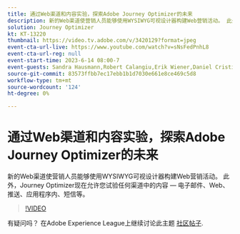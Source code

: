 ```yaml
---
title: 通过Web渠道和内容实验，探索Adobe Journey Optimizer的未来
description: 新的Web渠道使营销人员能够使用WYSIWYG可视设计器构建Web营销活动。 此外，Journey Optimizer现在允许您试验任何渠道中的内容 — 电子邮件、Web、推送、应用程序内、短信等。
solution: Journey Optimizer
kt: KT-13220
thumbnail: https://video.tv.adobe.com/v/3420129?format=jpeg
event-cta-url-live: https://www.youtube.com/watch?v=sNsFedPnhL8
event-cta-url-reg: null
event-start-time: 2023-6-14 08:00-7
event-guests: Sandra Hausmann,Robert Calangiu,Erik Wiener,Daniel Cristian Popescu
source-git-commit: 83573ffbb7ec17ebb1b1d7030e661e8ce469c5d8
workflow-type: tm+mt
source-wordcount: '124'
ht-degree: 0%

---
```


# 通过Web渠道和内容实验，探索Adobe Journey Optimizer的未来

新的Web渠道使营销人员能够使用WYSIWYG可视设计器构建Web营销活动。 此外，Journey Optimizer现在允许您试验任何渠道中的内容 — 电子邮件、Web、推送、应用程序内、短信等。

>[!VIDEO](https://video.tv.adobe.com/v/3420129/?learn=on)

有疑问吗？ 在Adobe Experience League上继续讨论此主题 [社区帖子](https://experienceleaguecommunities.adobe.com/t5/journey-optimizer-discussions/experience-league-live-post-session-discussion-explore-the/m-p/599366#M121).
